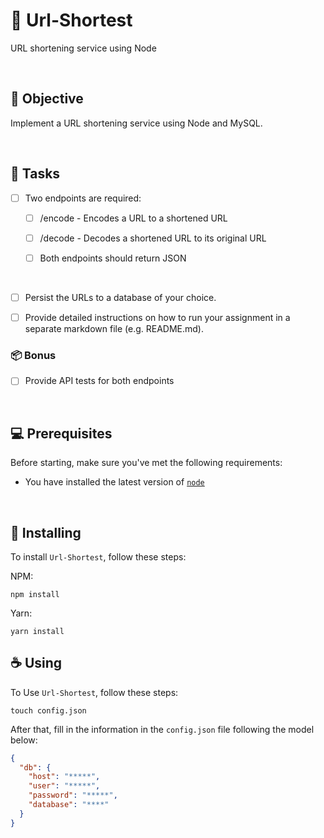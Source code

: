 # 🔗 Url-Shortest
URL shortening service using Node 

<br>

## 🎯 Objective

Implement a URL shortening service using Node and MySQL.

<br>

## 📌 Tasks

- [ ] Two endpoints are required:
   - [ ]   /encode - Encodes a URL to a shortened URL
   - [ ]  /decode - Decodes a shortened URL to its original URL
   - [ ]  Both endpoints should return JSON


<br>

- [ ] Persist the URLs to a database of your choice.
  
- [ ] Provide detailed instructions on how to run your assignment in a separate markdown file (e.g. README.md).

### 📦 Bonus

- [ ] Provide API tests for both endpoints


<br>

## 💻 Prerequisites

Before starting, make sure you've met the following requirements:

* You have installed the latest version of [`node`]()

<br>

## 🚀 Installing

To install `Url-Shortest`, follow these steps:

NPM:
```
npm install
```

Yarn:
```
yarn install
```


## ☕ Using

To Use `Url-Shortest`, follow these steps:

```console
touch config.json
```

After that, fill in the information in the `config.json` file following the model below:
```json
{
  "db": {
    "host": "*****",
    "user": "*****",
    "password": "*****",
    "database": "****"
  }
}
```

